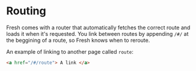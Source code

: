 # Routing
Fresh comes with a router that automatically fetches the correct route and loads it when it's requested.
You link between routes by appending `/#/` at the beggining of a route, so Fresh knows when to reroute.

An example of linking to another page called `route`:
```html
<a href="/#/route"> A link </a>
```